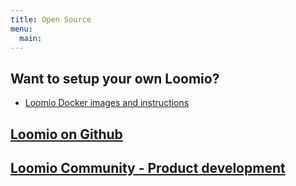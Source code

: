 ```yaml
---
title: Open Source
menu:
  main:
---
```


## Want to setup your own Loomio?
* [Loomio Docker images and instructions](https://github.com/loomio/loomio-deploy/)

## [Loomio on Github](https://github.com/loomio/loomio)

## [Loomio Community - Product development](https://www.loomio.org/g/GN7EFQTK/loomio-community-product-development)
